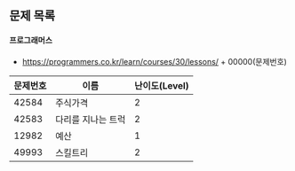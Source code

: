 ## 문제 목록



#### 프로그래머스 

- https://programmers.co.kr/learn/courses/30/lessons/ + 00000(문제번호)

| 문제번호 | 이름               | 난이도(Level) |
| -------- | ------------------ | ------------- |
| 42584    | 주식가격           | 2             |
| 42583    | 다리를 지나는 트럭 | 2               |
| 12982    | 예산               | 1               |
| 49993    | 스킬트리           | 2               |

